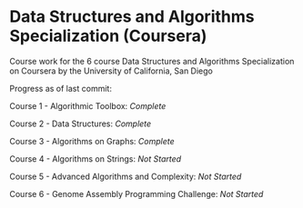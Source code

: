 # Data Structures and Algorithms Specialization (Coursera)
Course work for the 6 course Data Structures and Algorithms Specialization on Coursera by the University of California, San Diego

Progress as of last commit:

Course 1 - Algorithmic Toolbox: *Complete*

Course 2 - Data Structures: *Complete*

Course 3 - Algorithms on Graphs: *Complete*

Course 4 - Algorithms on Strings: *Not Started*

Course 5 - Advanced Algorithms and Complexity: *Not Started*

Course 6 - Genome Assembly Programming Challenge: *Not Started*
